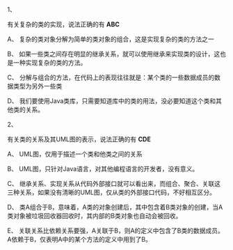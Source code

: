1、

有关复杂的类的实现，说法正确的有 **ABC**

A、
复杂的类对象分解为简单的类对象的组合，这是实现复杂的类的方法之一

B、
如果一些类之间存在明显的继承关系，就可以使用继承来实现类的设计，这也是一种实现复杂的类的方法。

C、
分解与组合的方法，在代码上的表现往往就是：某个类的一些数据成员的数据类型为另外一些类

D、
我们要使用Java类库，只需要知道库中的类的用法，没必要知道这个类和其他类的关系。

2、

有关类的关系及其UML图的表示，说法正确的有 **CDE**

A、
UML图，仅用于描述一个类和他类之间的关系

B、
UML图，只针对Java语言，对其他编程语言的开发者，没有意义。

C、
继承关系、实现关系从代码外部接口就可以看出来，而组合、聚合、关联这三种关系，如果没有清晰的UML图，仅从类的外部接口代码，不好相互区分。

D、
类A组合于B，意味着，A类的对象创建后，其中包含着B类对象的创建，当A类对象被垃圾回收器回收时，其内部的B类对象也自动会被回收。

E、
关联关系比依赖关系要强，A关联于B，则A的定义中包含了B类的数据成员。A依赖于B，仅表明A中的某个方法的定义中用到了B。
